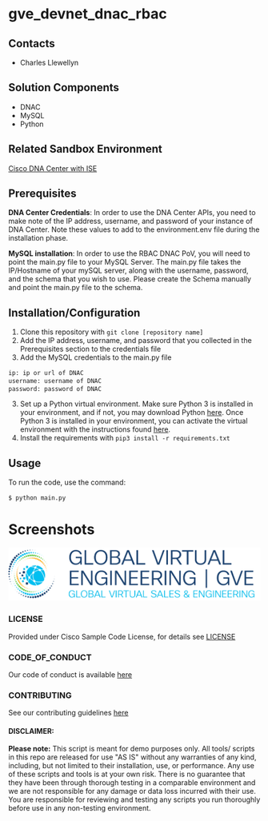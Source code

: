 # gve_devnet_dnac_rbac

## Contacts
* Charles Llewellyn

## Solution Components
* DNAC
*  MySQL
*  Python

## Related Sandbox Environment
[Cisco DNA Center with ISE](https://devnetsandbox.cisco.com/RM/Diagram/Index/b8d7aa34-aa8f-4bf2-9c42-302aaa2daafb?diagramType=Topology)


## Prerequisites
**DNA Center Credentials**: In order to use the DNA Center APIs, you need to make note of the IP address, username, and password of your instance of DNA Center. Note these values to add to the environment.env file during the installation phase.

**MySQL installation**: In order to use the RBAC DNAC PoV, you will need to point the main.py file to your MySQL Server. The main.py file takes the IP/Hostname of your mySQL server, along with the username, password, and the schema that you wish to use. Please create the Schema manually and point the main.py file to the schema.

## Installation/Configuration
1. Clone this repository with `git clone [repository name]`
2. Add the IP address, username, and password that you collected in the Prerequisites section to the credentials file
3. Add the MySQL credentials to the main.py file
```
ip: ip or url of DNAC
username: username of DNAC
password: password of DNAC
```
3. Set up a Python virtual environment. Make sure Python 3 is installed in your environment, and if not, you may download Python [here](https://www.python.org/downloads/). Once Python 3 is installed in your environment, you can activate the virtual environment with the instructions found [here](https://docs.python.org/3/tutorial/venv.html).
4. Install the requirements with `pip3 install -r requirements.txt`

## Usage
To run the code, use the command:
```
$ python main.py
```

# Screenshots

![/IMAGES/0image.png](/IMAGES/0image.png)

### LICENSE

Provided under Cisco Sample Code License, for details see [LICENSE](LICENSE.md)

### CODE_OF_CONDUCT

Our code of conduct is available [here](CODE_OF_CONDUCT.md)

### CONTRIBUTING

See our contributing guidelines [here](CONTRIBUTING.md)

#### DISCLAIMER:
<b>Please note:</b> This script is meant for demo purposes only. All tools/ scripts in this repo are released for use "AS IS" without any warranties of any kind, including, but not limited to their installation, use, or performance. Any use of these scripts and tools is at your own risk. There is no guarantee that they have been through thorough testing in a comparable environment and we are not responsible for any damage or data loss incurred with their use.
You are responsible for reviewing and testing any scripts you run thoroughly before use in any non-testing environment.
